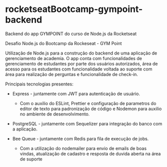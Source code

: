 # rocketseatBootcamp-gympoint-backend

Backend do app GYMPOINT do curso de Node.js da Rocketseat

Desafio Node.js do Bootcamp da Rockeseat - GYM Point

Utilização de Node.js para a construção do backend de uma aplicação de gerenciamento de academia. 
O app conta com funcionalidades de gerenciamento de estudantes por parte dos usuários autorizados, área de acesso para os estudantes com funcionalidade voltada ao suporte com área para realização de perguntas e funcionalidade de check-in.

Principais tecnologias presentes: 

  - Express - juntamente com JWT para autenticação de usuário.
    - Com o auxilio do ESLint, Prettier e configuração de parametros do editor de texto para padronização de código e Nodemon para auxilio no ambiente de desenvolvimento.

 - PostgreSQL - juntamente com Sequelizer para integração do banco com a aplicação.

 - Bee Queue - juntamente com Redis para fila de execução de jobs.
     - Com a utilização do nodemailer para envio de emails de boas vindas, atualização de cadastro e resposta de duvida aberta na área de suporte
  
